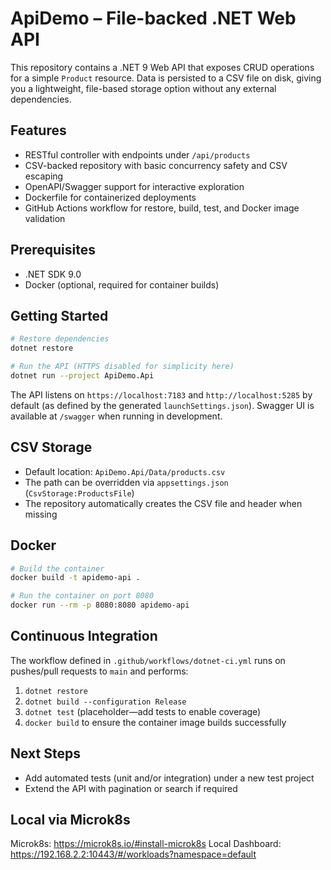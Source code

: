 # ApiDemo – File-backed .NET Web API

This repository contains a .NET 9 Web API that exposes CRUD operations for a simple `Product` resource. Data is persisted to a CSV file on disk, giving you a lightweight, file-based storage option without any external dependencies.

## Features
- RESTful controller with endpoints under `/api/products`
- CSV-backed repository with basic concurrency safety and CSV escaping
- OpenAPI/Swagger support for interactive exploration
- Dockerfile for containerized deployments
- GitHub Actions workflow for restore, build, test, and Docker image validation

## Prerequisites
- .NET SDK 9.0
- Docker (optional, required for container builds)

## Getting Started
```bash
# Restore dependencies
dotnet restore

# Run the API (HTTPS disabled for simplicity here)
dotnet run --project ApiDemo.Api
```

The API listens on `https://localhost:7183` and `http://localhost:5285` by default (as defined by the generated `launchSettings.json`). Swagger UI is available at `/swagger` when running in development.

## CSV Storage
- Default location: `ApiDemo.Api/Data/products.csv`
- The path can be overridden via `appsettings.json` (`CsvStorage:ProductsFile`)
- The repository automatically creates the CSV file and header when missing

## Docker
```bash
# Build the container
docker build -t apidemo-api .

# Run the container on port 8080
docker run --rm -p 8080:8080 apidemo-api
```

## Continuous Integration
The workflow defined in `.github/workflows/dotnet-ci.yml` runs on pushes/pull requests to `main` and performs:
1. `dotnet restore`
2. `dotnet build --configuration Release`
3. `dotnet test` (placeholder—add tests to enable coverage)
4. `docker build` to ensure the container image builds successfully

## Next Steps
- Add automated tests (unit and/or integration) under a new test project
- Extend the API with pagination or search if required

## Local via Microk8s
Microk8s: https://microk8s.io/#install-microk8s
Local Dashboard: https://192.168.2.2:10443/#/workloads?namespace=default